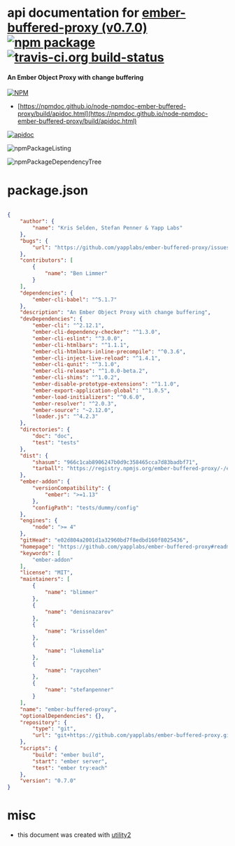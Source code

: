 # api documentation for  [ember-buffered-proxy (v0.7.0)](https://github.com/yapplabs/ember-buffered-proxy#readme)  [![npm package](https://img.shields.io/npm/v/npmdoc-ember-buffered-proxy.svg?style=flat-square)](https://www.npmjs.org/package/npmdoc-ember-buffered-proxy) [![travis-ci.org build-status](https://api.travis-ci.org/npmdoc/node-npmdoc-ember-buffered-proxy.svg)](https://travis-ci.org/npmdoc/node-npmdoc-ember-buffered-proxy)
#### An Ember Object Proxy with change buffering

[![NPM](https://nodei.co/npm/ember-buffered-proxy.png?downloads=true&downloadRank=true&stars=true)](https://www.npmjs.com/package/ember-buffered-proxy)

- [https://npmdoc.github.io/node-npmdoc-ember-buffered-proxy/build/apidoc.html](https://npmdoc.github.io/node-npmdoc-ember-buffered-proxy/build/apidoc.html)

[![apidoc](https://npmdoc.github.io/node-npmdoc-ember-buffered-proxy/build/screenCapture.buildCi.browser.%252Ftmp%252Fbuild%252Fapidoc.html.png)](https://npmdoc.github.io/node-npmdoc-ember-buffered-proxy/build/apidoc.html)

![npmPackageListing](https://npmdoc.github.io/node-npmdoc-ember-buffered-proxy/build/screenCapture.npmPackageListing.svg)

![npmPackageDependencyTree](https://npmdoc.github.io/node-npmdoc-ember-buffered-proxy/build/screenCapture.npmPackageDependencyTree.svg)



# package.json

```json

{
    "author": {
        "name": "Kris Selden, Stefan Penner & Yapp Labs"
    },
    "bugs": {
        "url": "https://github.com/yapplabs/ember-buffered-proxy/issues"
    },
    "contributors": [
        {
            "name": "Ben Limmer"
        }
    ],
    "dependencies": {
        "ember-cli-babel": "^5.1.7"
    },
    "description": "An Ember Object Proxy with change buffering",
    "devDependencies": {
        "ember-cli": "^2.12.1",
        "ember-cli-dependency-checker": "^1.3.0",
        "ember-cli-eslint": "^3.0.0",
        "ember-cli-htmlbars": "^1.1.1",
        "ember-cli-htmlbars-inline-precompile": "^0.3.6",
        "ember-cli-inject-live-reload": "^1.4.1",
        "ember-cli-qunit": "^3.1.0",
        "ember-cli-release": "^1.0.0-beta.2",
        "ember-cli-shims": "^1.0.2",
        "ember-disable-prototype-extensions": "^1.1.0",
        "ember-export-application-global": "^1.0.5",
        "ember-load-initializers": "^0.6.0",
        "ember-resolver": "^2.0.3",
        "ember-source": "~2.12.0",
        "loader.js": "^4.2.3"
    },
    "directories": {
        "doc": "doc",
        "test": "tests"
    },
    "dist": {
        "shasum": "966c1cab8906247b0d9c358465cca7d83badbf71",
        "tarball": "https://registry.npmjs.org/ember-buffered-proxy/-/ember-buffered-proxy-0.7.0.tgz"
    },
    "ember-addon": {
        "versionCompatibility": {
            "ember": ">=1.13"
        },
        "configPath": "tests/dummy/config"
    },
    "engines": {
        "node": ">= 4"
    },
    "gitHead": "e02d804a2001d1a32960bd7f8edbd160f8025436",
    "homepage": "https://github.com/yapplabs/ember-buffered-proxy#readme",
    "keywords": [
        "ember-addon"
    ],
    "license": "MIT",
    "maintainers": [
        {
            "name": "blimmer"
        },
        {
            "name": "denisnazarov"
        },
        {
            "name": "krisselden"
        },
        {
            "name": "lukemelia"
        },
        {
            "name": "raycohen"
        },
        {
            "name": "stefanpenner"
        }
    ],
    "name": "ember-buffered-proxy",
    "optionalDependencies": {},
    "repository": {
        "type": "git",
        "url": "git+https://github.com/yapplabs/ember-buffered-proxy.git"
    },
    "scripts": {
        "build": "ember build",
        "start": "ember server",
        "test": "ember try:each"
    },
    "version": "0.7.0"
}
```



# misc
- this document was created with [utility2](https://github.com/kaizhu256/node-utility2)
